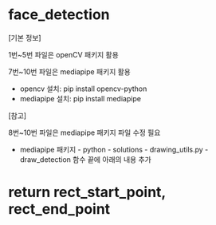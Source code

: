# face_detection

[기본 정보]

1번~5번 파일은 openCV 패키지 활용

7번~10번 파일은 mediapipe 패키지 활용

- opencv 설치: pip install opencv-python
- mediapipe 설치: pip install mediapipe

[참고]

8번~10번 파일은 mediapipe 패키지 파일 수정 필요

- mediapipe 패키지 - python - solutions - drawing_utils.py - draw_detection 함수 끝에 아래의 내용 추가
# return rect_start_point, rect_end_point
